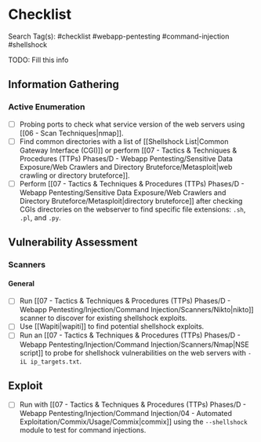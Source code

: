 # Checklist

Search Tag(s): #checklist #webapp-pentesting #command-injection #shellshock

TODO: Fill this info

## Information Gathering

### Active Enumeration

- [ ] Probing ports to check what service version of the web servers using [[06 - Scan Techniques|nmap]].
- [ ] Find common directories with a list of [[Shellshock List|Common Gateway Interface (CGI)]] or perform [[07 - Tactics & Techniques & Procedures (TTPs) Phases/D - Webapp Pentesting/Sensitive Data Exposure/Web Crawlers and Directory Bruteforce/Metasploit|web crawling or directory bruteforce]].
- [ ] Perform [[07 - Tactics & Techniques & Procedures (TTPs) Phases/D - Webapp Pentesting/Sensitive Data Exposure/Web Crawlers and Directory Bruteforce/Metasploit|directory bruteforce]] after checking CGIs directories on the webserver to find specific file extensions: `.sh`, `.pl`, and `.py`.

## Vulnerability Assessment

### Scanners

#### General

- [ ] Run [[07 - Tactics & Techniques & Procedures (TTPs) Phases/D - Webapp Pentesting/Injection/Command Injection/Scanners/Nikto|nikto]] scanner to discover for existing shellshock exploits.
- [ ] Use [[Wapiti|wapiti]] to find potential shellshock exploits.
- [ ] Run an [[07 - Tactics & Techniques & Procedures (TTPs) Phases/D - Webapp Pentesting/Injection/Command Injection/Scanners/Nmap|NSE script]] to probe for shellshock vulnerabilities on the web servers with `-iL ip_targets.txt`.

## Exploit

- [ ] Run with [[07 - Tactics & Techniques & Procedures (TTPs) Phases/D - Webapp Pentesting/Injection/Command Injection/04 - Automated Exploitation/Commix/Usage/Commix|commix]] using the `--shellshock` module to test for command injections.